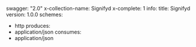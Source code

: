 swagger: "2.0"
x-collection-name: Signifyd
x-complete: 1
info:
  title: Signifyd
  version: 1.0.0
schemes:
- http
produces:
- application/json
consumes:
- application/json